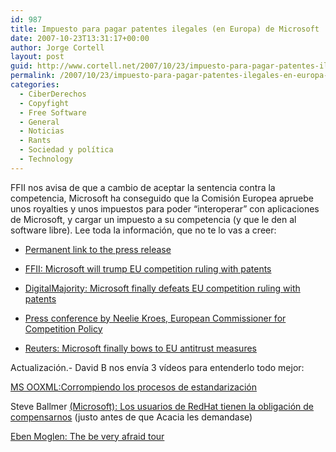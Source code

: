 ```yaml
---
id: 987
title: Impuesto para pagar patentes ilegales (en Europa) de Microsoft
date: 2007-10-23T13:31:17+00:00
author: Jorge Cortell
layout: post
guid: http://www.cortell.net/2007/10/23/impuesto-para-pagar-patentes-ilegales-en-europa-de-microsoft/
permalink: /2007/10/23/impuesto-para-pagar-patentes-ilegales-en-europa-de-microsoft/
categories:
  - CiberDerechos
  - Copyfight
  - Free Software
  - General
  - Noticias
  - Rants
  - Sociedad y polí­tica
  - Technology
---
```

FFII nos avisa de que a cambio de aceptar la sentencia contra la competencia, Microsoft ha conseguido que la Comisión Europea apruebe unos royalties y unos impuestos para poder &#8220;interoperar&#8221; con aplicaciones de Microsoft, y cargar un impuesto a su competencia (y que le den al software libre). Lee toda la información, que no te lo vas a creer:

* <a target="_blank" title="FFII" href="http://press.ffii.org/Press_releases/EU_tells_open_source_to_start_paying_MS_patent_tax">Permanent link to the press release</a>
  
* <a target="_blank" title="FFII" href="http://press.ffii.org/Press_releases/Microsoft_will_trump_EU_competition_ruling_with_patents">FFII: Microsoft will trump EU competition ruling with patents</a>
  
* <a target="_blank" title="Noticia" href="http://www.digitalmajority.org/forum/t-24002/microsoft-finally-defeats-eu-competition-ruling-with-patents">DigitalMajority: Microsoft finally defeats EU competition ruling with patents</a>
  
* <a target="_blank" title="Nota prensa comisión europea" href="http://www.europa.eu/rapid/pressReleasesAction.do?reference=SPEECH/07/647">Press conference by Neelie Kroes, European Commissioner for Competition Policy</a>
  
* <a target="_blank" title="Reuters" href="http://uk.reuters.com/article/UKNews1/idUKKIM25281920071022">Reuters: Microsoft finally bows to EU antitrust measures</a>

Actualización.- David B nos enví­a 3 ví­deos para entenderlo todo mejor:

<a target="_blank" title="YouTube" href="http://www.youtube.com/watch?v=xCZ98bL1Y0U">MS OOXML:Corrompiendo los procesos de estandarización</a>
  
Steve Ballmer <a target="_blank" title="YouTube" href="http://www.youtube.com/watch?v=5B0GTYfPoMo">(Microsoft): Los usuarios de RedHat tienen la obligación de compensarnos</a> (justo antes de que Acacia les demandase)
  
<a target="_blank" title="YouTube" href="http://www.youtube.com/watch?v=6YExl9ojclo">Eben Moglen: The be very afraid tour</a>